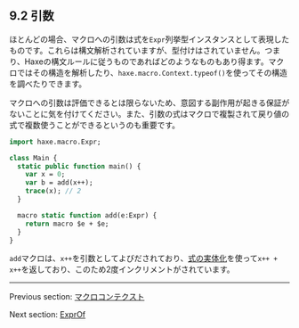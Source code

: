 ## 9.2 引数

ほとんどの場合、マクロへの引数は式を`Expr`列挙型インスタンスとして表現したものです。これらは構文解析されていますが、型付けはされていません。つまり、Haxeの構文ルールに従うものであればどのようなものもあり得ます。マクロではその構造を解析したり、`haxe.macro.Context.typeof()`を使ってその構造を調べたりできます。

マクロへの引数は評価できるとは限らないため、意図する副作用が起きる保証がないことに気を付けてください。また、引数の式はマクロで複製されて戻り値の式で複数使うことができるというのも重要です。

```haxe
import haxe.macro.Expr;

class Main {
  static public function main() {
    var x = 0;
    var b = add(x++);
    trace(x); // 2
  }

  macro static function add(e:Expr) {
    return macro $e + $e;
  }
}
```

`add`マクロは、`x++`を引数としてよびだされており、[式の実体化](macro-reification-expression.md)を使って`x++ + x++`を返しており、このため2度インクリメントがされています。

---

Previous section: [マクロコンテクスト](macro-context.md)

Next section: [ExprOf](macro-ExprOf.md)